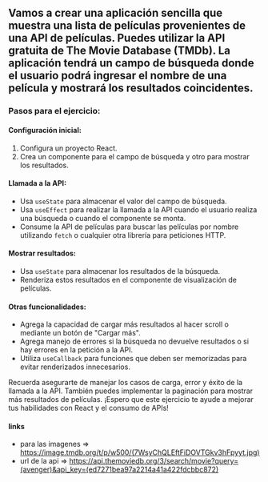 ## Vamos a crear una aplicación sencilla que muestra una lista de películas provenientes de una API de películas. Puedes utilizar la API gratuita de The Movie Database (TMDb). La aplicación tendrá un campo de búsqueda donde el usuario podrá ingresar el nombre de una película y mostrará los resultados coincidentes.

### Pasos para el ejercicio:

#### Configuración inicial:

1. Configura un proyecto React.
2. Crea un componente para el campo de búsqueda y otro para mostrar los resultados.

#### Llamada a la API:

- Usa `useState` para almacenar el valor del campo de búsqueda.
- Usa `useEffect` para realizar la llamada a la API cuando el usuario realiza una búsqueda o cuando el componente se monta.
- Consume la API de películas para buscar las películas por nombre utilizando `fetch` o cualquier otra librería para peticiones HTTP.

#### Mostrar resultados:

- Usa `useState` para almacenar los resultados de la búsqueda.
- Renderiza estos resultados en el componente de visualización de películas.

#### Otras funcionalidades:

- Agrega la capacidad de cargar más resultados al hacer scroll o mediante un botón de "Cargar más".
- Agrega manejo de errores si la búsqueda no devuelve resultados o si hay errores en la petición a la API.
- Utiliza `useCallback` para funciones que deben ser memorizadas para evitar renderizados innecesarios.

Recuerda asegurarte de manejar los casos de carga, error y éxito de la llamada a la API. También puedes implementar la paginación para mostrar más resultados de películas. ¡Espero que este ejercicio te ayude a mejorar tus habilidades con React y el consumo de APIs!


#### links
<!-- parentecis () => cambios -->
- para las imagenes => https://image.tmdb.org/t/p/w500/(7WsyChQLEftFiDOVTGkv3hFpyyt.jpg)
- url de la api => https://api.themoviedb.org/3/search/movie?query=(avenger)&api_key=(ed7271bea97a2214a41a422fdcbbc872)
